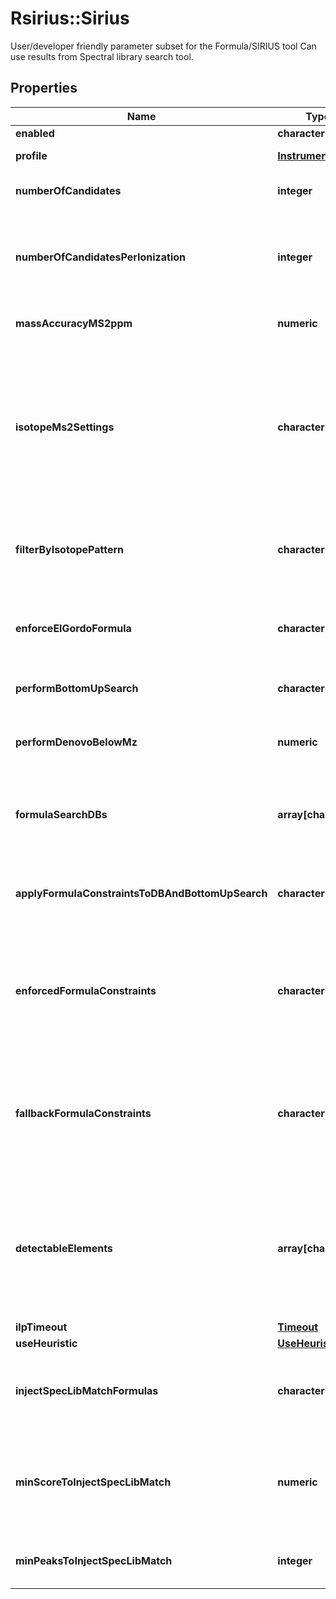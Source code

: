 # Rsirius::Sirius

User/developer friendly parameter subset for the Formula/SIRIUS tool  Can use results from Spectral library search tool.

## Properties
Name | Type | Description | Notes
------------ | ------------- | ------------- | -------------
**enabled** | **character** | tags whether the tool is enabled | [optional] 
**profile** | [**Instrument**](Instrument.md) |  | [optional] [Enum: ] 
**numberOfCandidates** | **integer** | Number of formula candidates to keep as result list (Formula Candidates). | [optional] 
**numberOfCandidatesPerIonization** | **integer** | Use this parameter if you want to force SIRIUS to report at least  NumberOfCandidatesPerIonization results per ionization.  if &lt;&#x3D; 0, this parameter will have no effect and just the top  NumberOfCandidates results will be reported. | [optional] 
**massAccuracyMS2ppm** | **numeric** | Maximum allowed mass deviation. Only molecular formulas within this mass window are considered. | [optional] 
**isotopeMs2Settings** | **character** | Specify how isotope patterns in MS/MS should be handled.  &lt;p&gt;  FILTER: When filtering is enabled, molecular formulas are excluded if their  theoretical isotope pattern does not match the theoretical one, even if their MS/MS pattern has high score.  &lt;p&gt;  SCORE: Use them for SCORING. To use this the instrument should produce clear MS/MS isotope patterns  &lt;p&gt;  IGNORE: Ignore that there might be isotope patterns in MS/MS | [optional] [Enum: [IGNORE, FILTER, SCORE]] 
**filterByIsotopePattern** | **character** | When filtering is enabled, molecular formulas are excluded if their theoretical isotope pattern does not match the theoretical one, even if their MS/MS pattern has high score. | [optional] 
**enforceElGordoFormula** | **character** | El Gordo may predict that an MS/MS spectrum is a lipid spectrum. If enabled, the corresponding molecular formula will be enforeced as molecular formula candidate. | [optional] 
**performBottomUpSearch** | **character** | If true, molecular formula generation via bottom up search is enabled. | [optional] 
**performDenovoBelowMz** | **numeric** | Specifies the m/z below which de novo molecular formula generation is enabled. Set to 0 to disable de novo molecular formula generation. | [optional] 
**formulaSearchDBs** | **array[character]** | List Structure database to extract molecular formulas from to reduce formula search space.  SIRIUS is quite good at de novo formula annotation, so only enable if you have a good reason. | [optional] 
**applyFormulaConstraintsToDBAndBottomUpSearch** | **character** | By default, the formula (element) constraints are only applied to de novo molecular formula generation.  If true, the constraints are as well applied to database search and bottom up search. | [optional] 
**enforcedFormulaConstraints** | **character** | These configurations hold the information how to autodetect elements based on the given formula constraints.  Note: If the compound is already assigned to a specific molecular formula, this annotation is ignored.  &lt;p&gt;  Enforced: Enforced elements are always considered | [optional] 
**fallbackFormulaConstraints** | **character** | These configurations hold the information how to autodetect elements based on the given formula constraints.  Note: If the compound is already assigned to a specific molecular formula, this annotation is ignored.  &lt;p&gt;  Fallback: Fallback elements are used, if the auto-detection fails (e.g. no isotope pattern available) | [optional] 
**detectableElements** | **array[character]** | These configurations hold the information how to autodetect elements based on the given formula constraints.  Note: If the compound is already assigned to a specific molecular formula, this annotation is ignored.  &lt;p&gt;  Detectable: Detectable elements are added to the chemical alphabet, if there are indications for them (e.g. in isotope pattern) | [optional] 
**ilpTimeout** | [**Timeout**](Timeout.md) |  | [optional] 
**useHeuristic** | [**UseHeuristic**](UseHeuristic.md) |  | [optional] 
**injectSpecLibMatchFormulas** | **character** | If true formula candidates that belong to spectral library matches above a certain threshold will  we inject/preserved for further analyses no matter which score they have or which filter is applied | [optional] 
**minScoreToInjectSpecLibMatch** | **numeric** | Similarity Threshold to inject formula candidates no matter which score/rank they have or which filter settings are applied.  If threshold &gt;&#x3D; 0 formulas candidates with reference spectrum similarity above the threshold will be injected. | [optional] 
**minPeaksToInjectSpecLibMatch** | **integer** | Matching peaks threshold to inject formula candidates no matter which score they have or which filter is applied. | [optional] 


